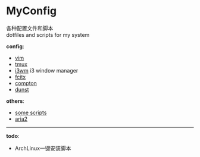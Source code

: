 # MyConfig

各种配置文件和脚本<br>
dotfiles and scripts for my system

**config**:

-   [vim](./vim)
-   [tmux](./tmux)
-   [i3wm](./i3) i3 window manager
-   [fcitx](./fcitx)
-   [compton](./compton)
-   [dunst](./dunst)

**others**:

-   [some scripts](./scripts)
-   [aria2](./others/aria2)

-----

**todo**:

- ArchLinux一键安装脚本
